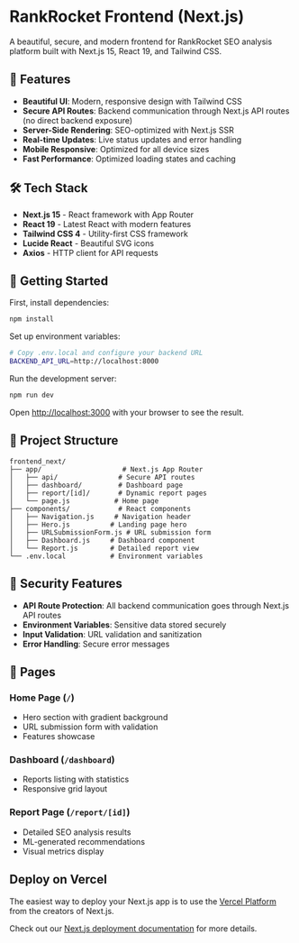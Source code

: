 # RankRocket Frontend (Next.js)

A beautiful, secure, and modern frontend for RankRocket SEO analysis platform built with Next.js 15, React 19, and Tailwind CSS.

## 🚀 Features

- **Beautiful UI**: Modern, responsive design with Tailwind CSS
- **Secure API Routes**: Backend communication through Next.js API routes (no direct backend exposure)
- **Server-Side Rendering**: SEO-optimized with Next.js SSR
- **Real-time Updates**: Live status updates and error handling
- **Mobile Responsive**: Optimized for all device sizes
- **Fast Performance**: Optimized loading states and caching

## 🛠️ Tech Stack

- **Next.js 15** - React framework with App Router
- **React 19** - Latest React with modern features
- **Tailwind CSS 4** - Utility-first CSS framework
- **Lucide React** - Beautiful SVG icons
- **Axios** - HTTP client for API requests

## 🚀 Getting Started

First, install dependencies:

```bash
npm install
```

Set up environment variables:
```bash
# Copy .env.local and configure your backend URL
BACKEND_API_URL=http://localhost:8000
```

Run the development server:

```bash
npm run dev
```

Open [http://localhost:3000](http://localhost:3000) with your browser to see the result.

## 📁 Project Structure

```
frontend_next/
├── app/                    # Next.js App Router
│   ├── api/               # Secure API routes
│   ├── dashboard/         # Dashboard page
│   ├── report/[id]/       # Dynamic report pages
│   └── page.js           # Home page
├── components/            # React components
│   ├── Navigation.js     # Navigation header
│   ├── Hero.js          # Landing page hero
│   ├── URLSubmissionForm.js # URL submission form
│   ├── Dashboard.js     # Dashboard component
│   └── Report.js        # Detailed report view
└── .env.local           # Environment variables
```

## 🔐 Security Features

- **API Route Protection**: All backend communication goes through Next.js API routes
- **Environment Variables**: Sensitive data stored securely
- **Input Validation**: URL validation and sanitization
- **Error Handling**: Secure error messages

## 🎨 Pages

### Home Page (`/`)
- Hero section with gradient background
- URL submission form with validation
- Features showcase

### Dashboard (`/dashboard`)
- Reports listing with statistics
- Responsive grid layout

### Report Page (`/report/[id]`)
- Detailed SEO analysis results
- ML-generated recommendations
- Visual metrics display

## Deploy on Vercel

The easiest way to deploy your Next.js app is to use the [Vercel Platform](https://vercel.com/new?utm_medium=default-template&filter=next.js&utm_source=create-next-app&utm_campaign=create-next-app-readme) from the creators of Next.js.

Check out our [Next.js deployment documentation](https://nextjs.org/docs/app/building-your-application/deploying) for more details.